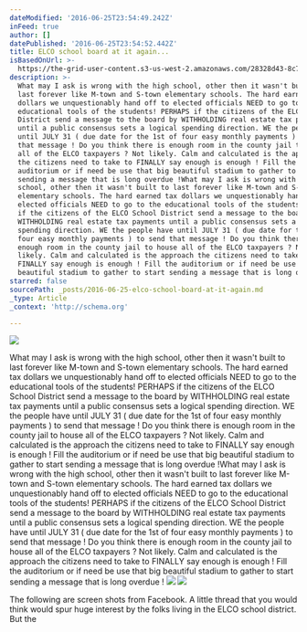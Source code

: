 ```yaml
---
dateModified: '2016-06-25T23:54:49.242Z'
inFeed: true
author: []
datePublished: '2016-06-25T23:54:52.442Z'
title: ELCO school board at it again...
isBasedOnUrl: >-
  https://the-grid-user-content.s3-us-west-2.amazonaws.com/28328d43-8c70-4f7c-a077-709f12aa6f4d.jpg
description: >-
  What may I ask is wrong with the high school, other then it wasn't built to
  last forever like M-town and S-town elementary schools. The hard earned tax
  dollars we unquestionably hand off to elected officials NEED to go to the
  educational tools of the students! PERHAPS if the citizens of the ELCO School
  District send a message to the board by WITHHOLDING real estate tax payments
  until a public consensus sets a logical spending direction. WE the people have
  until JULY 31 ( due date for the 1st of four easy monthly payments ) to send
  that message ! Do you think there is enough room in the county jail to house
  all of the ELCO taxpayers ? Not likely. Calm and calculated is the approach
  the citizens need to take to FINALLY say enough is enough ! Fill the
  auditorium or if need be use that big beautiful stadium to gather to start
  sending a message that is long overdue !What may I ask is wrong with the high
  school, other then it wasn't built to last forever like M-town and S-town
  elementary schools. The hard earned tax dollars we unquestionably hand off to
  elected officials NEED to go to the educational tools of the students! PERHAPS
  if the citizens of the ELCO School District send a message to the board by
  WITHHOLDING real estate tax payments until a public consensus sets a logical
  spending direction. WE the people have until JULY 31 ( due date for the 1st of
  four easy monthly payments ) to send that message ! Do you think there is
  enough room in the county jail to house all of the ELCO taxpayers ? Not
  likely. Calm and calculated is the approach the citizens need to take to
  FINALLY say enough is enough ! Fill the auditorium or if need be use that big
  beautiful stadium to gather to start sending a message that is long overdue !
starred: false
sourcePath: _posts/2016-06-25-elco-school-board-at-it-again.md
_type: Article
_context: 'http://schema.org'

---
```

![](https://the-grid-user-content.s3-us-west-2.amazonaws.com/28328d43-8c70-4f7c-a077-709f12aa6f4d.jpg)

What may I ask is wrong with the high school, other then it wasn't built to last forever like M-town and S-town elementary schools. The hard earned tax dollars we unquestionably hand off to elected officials NEED to go to the educational tools of the students! PERHAPS if the citizens of the ELCO School District send a message to the board by WITHHOLDING real estate tax payments until a public consensus sets a logical spending direction. WE the people have until JULY 31 ( due date for the 1st of four easy monthly payments ) to send that message ! Do you think there is enough room in the county jail to house all of the ELCO taxpayers ? Not likely. Calm and calculated is the approach the citizens need to take to FINALLY say enough is enough ! Fill the auditorium or if need be use that big beautiful stadium to gather to start sending a message that is long overdue !What may I ask is wrong with the high school, other then it wasn't built to last forever like M-town and S-town elementary schools. The hard earned tax dollars we unquestionably hand off to elected officials NEED to go to the educational tools of the students! PERHAPS if the citizens of the ELCO School District send a message to the board by WITHHOLDING real estate tax payments until a public consensus sets a logical spending direction. WE the people have until JULY 31 ( due date for the 1st of four easy monthly payments ) to send that message ! Do you think there is enough room in the county jail to house all of the ELCO taxpayers ? Not likely. Calm and calculated is the approach the citizens need to take to FINALLY say enough is enough ! Fill the auditorium or if need be use that big beautiful stadium to gather to start sending a message that is long overdue !
![](https://the-grid-user-content.s3-us-west-2.amazonaws.com/7464a13e-8331-4ed6-80cd-f8fce7828488.jpg)
![](https://the-grid-user-content.s3-us-west-2.amazonaws.com/0b4ff305-065e-4fde-a704-c527f8c5f991.jpg)

The following are screen shots from Facebook. A little thread that you would think would spur huge interest by the folks living in the ELCO school district. But the